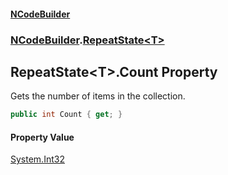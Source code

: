 #### [NCodeBuilder](./index.md 'index')
### [NCodeBuilder](./NCodeBuilder.md 'NCodeBuilder').[RepeatState&lt;T&gt;](./NCodeBuilder-RepeatState-T-.md 'NCodeBuilder.RepeatState&lt;T&gt;')
## RepeatState&lt;T&gt;.Count Property
Gets the number of items in the collection.  
```csharp
public int Count { get; }
```
#### Property Value
[System.Int32](https://docs.microsoft.com/en-us/dotnet/api/System.Int32 'System.Int32')  
